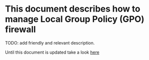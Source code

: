 
# This document describes how to manage Local Group Policy (GPO) firewall

TODO: add friendly and relevant description.

Until this document is updated take a look [here](https://docs.microsoft.com/en-us/windows/security/threat-protection/windows-firewall/windows-firewall-with-advanced-security)
